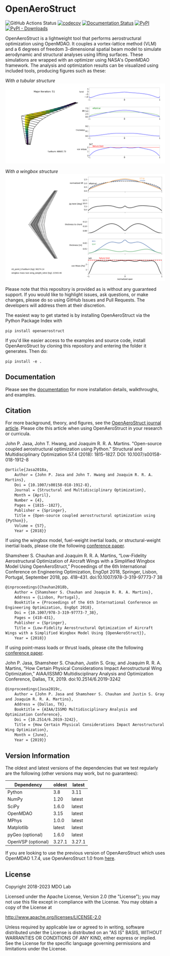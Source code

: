 OpenAeroStruct
==============

![GitHub Actions Status](https://github.com/mdolab/OpenAeroStruct/workflows/OAS%20build/badge.svg)
[![codecov](https://codecov.io/gh/mdolab/OpenAeroStruct/branch/main/graph/badge.svg?token=yOxeH7rT2H)](https://codecov.io/gh/mdolab/OpenAeroStruct)
[![Documentation Status](https://readthedocs.com/projects/mdolab-openaerostruct/badge/?version=latest)](https://mdolab-openaerostruct.readthedocs-hosted.com/en/latest/?badge=latest)
[![PyPI](https://img.shields.io/pypi/v/openaerostruct)](https://pypi.org/project/openaerostruct/)
[![PyPI - Downloads](https://img.shields.io/pypi/dm/openaerostruct)](https://pypi.org/project/openaerostruct/)

OpenAeroStruct is a lightweight tool that performs aerostructural optimization using OpenMDAO.
It couples a vortex-lattice method (VLM) and a 6 degrees of freedom 3-dimensional spatial beam model to simulate aerodynamic and structural analyses using lifting surfaces.
These simulations are wrapped with an optimizer using NASA's OpenMDAO framework.
The analysis and optimization results can be visualized using included tools, producing figures such as these:

*With a tubular structure*
![Example](https://raw.githubusercontent.com/mdolab/OpenAeroStruct/main/openaerostruct/docs/figures/example.png)

*With a wingbox structure*
![Example2](https://raw.githubusercontent.com/mdolab/OpenAeroStruct/main/openaerostruct/docs/figures/wingbox_fine.png)

Please note that this repository is provided as is without any guaranteed support.
If you would like to highlight issues, ask questions, or make changes, please do so using GitHub Issues and Pull Requests.
The developers will address them at their discretion.

The easiest way to get started is by installing OpenAeroStruct via the Python Package Index with

`pip install openaerostruct`

If you'd like easier access to the examples and source code, install OpenAeroStruct by cloning this repository and entering the folder it generates.
Then do:

`pip install -e .`

Documentation
-------------

Please see the [documentation](https://mdolab-openaerostruct.readthedocs-hosted.com/en/latest/) for more installation details, walkthroughs, and examples.

Citation
--------

For more background, theory, and figures, see the [OpenAeroStruct journal article](https://mdolab.engin.umich.edu/bibliography/Jasa2018a.html).
Please cite this article when using OpenAeroStruct in your research or curricula.

John P. Jasa, John T. Hwang, and Joaquim R. R. A. Martins. "Open-source coupled aerostructural optimization using Python." Structural and Multidisciplinary Optimization 57.4 (2018): 1815-1827. DOI: 10.1007/s00158-018-1912-8

```
@article{Jasa2018a,
	Author = {John P. Jasa and John T. Hwang and Joaquim R. R. A. Martins},
	Doi = {10.1007/s00158-018-1912-8},
	Journal = {Structural and Multidisciplinary Optimization},
	Month = {April},
	Number = {4},
	Pages = {1815--1827},
	Publisher = {Springer},
	Title = {Open-source coupled aerostructural optimization using {Python}},
	Volume = {57},
	Year = {2018}}
```

If using the wingbox model, fuel-weight inertial loads, or structural-weight inertial loads, please cite the following [conference paper](https://www.researchgate.net/publication/327654423_Low-Fidelity_Aerostructural_Optimization_of_Aircraft_Wings_with_a_Simplified_Wingbox_Model_Using_OpenAeroStruct).

Shamsheer S. Chauhan and Joaquim R. R. A. Martins, “Low-Fidelity Aerostructural Optimization of Aircraft Wings with a Simplified Wingbox Model Using OpenAeroStruct,” Proceedings of the 6th International Conference on Engineering Optimization, EngOpt 2018, Springer, Lisbon, Portugal, September 2018, pp. 418–431. doi:10.1007/978-3-319-97773-7 38

```
@inproceedings{Chauhan2018b,
	Author = {Shamsheer S. Chauhan and Joaquim R. R. A. Martins},
	Address = {Lisbon, Portugal},
	Booktitle = {Proceedings of the 6th International Conference on Engineering Optimization, EngOpt 2018},
	Doi = {10.1007/978-3-319-97773-7_38},
	Pages = {418-431},
	Publisher = {Springer},
	Title = {Low-Fidelity Aerostructural Optimization of Aircraft Wings with a Simplified Wingbox Model Using {OpenAeroStruct}},
	Year = {2018}}
```

If using point-mass loads or thrust loads, please cite the following [conference paper](https://www.researchgate.net/publication/333806174_How_Certain_Physical_Considerations_Impact_Aerostructural_Wing_Optimization).

John P. Jasa, Shamsheer S. Chauhan, Justin S. Gray, and Joaquim R. R. A. Martins, “How Certain Physical Considerations Impact Aerostructural Wing Optimization,” AIAA/ISSMO Multidisciplinary Analysis and Optimization Conference, Dallas, TX, 2019. doi:10.2514/6.2019-3242

```
@inproceedings{Jasa2019c,
	Author = {John P. Jasa and Shamsheer S. Chauhan and Justin S. Gray and Joaquim R. R. A. Martins},
	Address = {Dallas, TX},
	Booktitle = {AIAA/ISSMO Multidisciplinary Analysis and Optimization Conference},
	Doi = {10.2514/6.2019-3242},
	Title = {How Certain Physical Considerations Impact Aerostructural Wing Optimization},
	Month = {June},
	Year = {2019}}
```

Version Information
-------------------
The oldest and latest versions of the dependencies that we test regularly are the following (other versions may work, but no guarantees):

| Dependency         | oldest | latest |
|--------------------|--------| ------ |
| Python             | 3.8    | 3.11   |
| NumPy              | 1.20   | latest |
| SciPy              | 1.6.0  | latest |
| OpenMDAO           | 3.15   | latest |
| MPhys              | 1.0.0  | latest |
| Matplotlib         | latest | latest |
| pyGeo (optional)   | 1.6.0  | latest |
| OpenVSP (optional) | 3.27.1 | 3.27.1 |

If you are looking to use the previous version of OpenAeroStruct which uses OpenMDAO 1.7.4, use OpenAeroStruct 1.0 from [here](https://github.com/mdolab/OpenAeroStruct/releases).

License
-------
Copyright 2018-2023 MDO Lab

Licensed under the Apache License, Version 2.0 (the "License");
you may not use this file except in compliance with the License.
You may obtain a copy of the License at

   http://www.apache.org/licenses/LICENSE-2.0

Unless required by applicable law or agreed to in writing, software
distributed under the License is distributed on an "AS IS" BASIS,
WITHOUT WARRANTIES OR CONDITIONS OF ANY KIND, either express or implied.
See the License for the specific language governing permissions and
limitations under the License.
